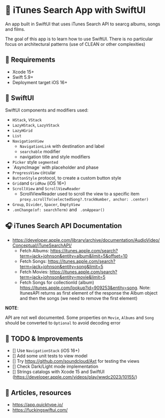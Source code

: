 # 📱 iTunes Search App with SwiftUI

An app built in SwiftUI that uses iTunes Search API to searcg albums, songs and films.

The goal of this app is to learn how to use SwiftUI. There is no particular focus on architectural patterns (use of CLEAN or other complexities)

## 📌 Requirements

+ Xcode 15+
+ Swift 5.9+
+ Deployment target iOS 16+

## 🌅 SwiftUI

SwiftUI components and modifiers used:

+ `HStack`, `VStack`
+ `LazyHStack`, `LazyVStack`
+ `LazyHGrid`
+ `List`
+ `NavigationView`
    + `NavigationLink` with destination and label
    + `searchable` modifier
    + navigation title and style modifiers
+ `Picker` style `segmented`
+ `AsyncImage´ with placeholder and phase
+ `ProgressView` circular
+ `ButtonStyle` protocol, to create a custom button style
+ `Grid`and `GridRow` (iOS 16+)
+ `ScrollView` and `ScrollViewReader`
    + ScrollViewReader used to scroll the view to a specific item `proxy.scrollTo(selectedSong?.trackNumber, anchor: .center)`
+ `Group`, `Divider`, `Spacer`, `EmptyView`
+  `.onChange(of: searchTerm)` and ` .onAppear()`

## 🎧 iTunes Search API Documentation

+ https://developer.apple.com/library/archive/documentation/AudioVideo/Conceptual/iTuneSearchAPI/
    + Fetch Albums: https://itunes.apple.com/search?term=jack+johnson&entity=album&limit=5&offset=10
    + Fetch Songs: https://itunes.apple.com/search?term=jack+johnson&entity=song&limit=5
    + Fetch Movies: https://itunes.apple.com/search?term=jack+johnson&entity=movie&limit=5
    + Fetch Songs for collectionId (album) https://itunes.apple.com/lookup?id=909253&entity=song. Note: ItunesAPI returns as first element of the response the Album object and then the songs (we need to remove the first element)
    
    
**NOTE**: 

API are not well documented. Some properties on `Movie`, `Albums` and `Song` should be converted to `Optional` to avoid decoding error


## 🔨 TODO & Improvements

+ [] Use `NavigationStack` (iOS 16+) 
+ [] Add some unit tests to view model
+ [] Try https://github.com/soundcloud/Axt for testing the views
+ [] Check Dark/Light mode implementation
+ [] Strings catalogs with Xcode 15 and SwiftUI (https://developer.apple.com/videos/play/wwdc2023/10155/) 

## 📰 Articles, resources

+ https://app.quicktype.io/
+ https://fuckingswiftui.com/


